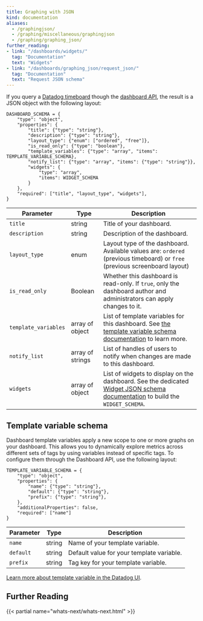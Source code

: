 ```yaml
---
title: Graphing with JSON
kind: documentation
aliases:
  - /graphingjson/
  - /graphing/miscellaneous/graphingjson
  - /graphing/graphing_json/
further_reading:
- link: "/dashboards/widgets/"
  tag: "Documentation"
  text: "Widgets"
- link: "/dashboards/graphing_json/request_json/"
  tag: "Documentation"
  text: "Request JSON schema"
---
```


If you query a [Datadog timeboard][1] though the [dashboard API][2], the result is a JSON object with the following layout:

```text
DASHBOARD_SCHEMA = {
    "type": "object",
    "properties": {
        "title": {"type": "string"},
        "description": {"type": "string"},
        "layout_type": {"enum": ["ordered", "free"]},
        "is_read_only": {"type": "boolean"},
        "template_variables": {"type": "array", "items": TEMPLATE_VARIABLE_SCHEMA},
        "notify_list": {"type": "array", "items": {"type": "string"}},
        "widgets": {
            "type": "array",
            "items": WIDGET_SCHEMA
        }
    },
    "required": ["title", "layout_type", "widgets"],
}
```

| Parameter            | Type             | Description                                                                                                                               |
|----------------------|------------------|-------------------------------------------------------------------------------------------------------------------------------------------|
| `title`              | string           | Title of your dashboard.                                                                                                                  |
| `description`        | string           | Description of the dashboard.                                                                                                             |
| `layout_type`        | enum             | Layout type of the dashboard. Available values are: `ordered` (previous timeboard) or `free` (previous screenboard layout)                |
| `is_read_only`       | Boolean          | Whether this dashboard is read-only. If `true`, only the dashboard author and administrators can apply changes to it.                     |
| `template_variables` | array of object  | List of template variables for this dashboard. See [the template variable schema documentation](#template-variable-schema) to learn more. |
| `notify_list`        | array of strings | List of handles of users to notify when changes are made to this dashboard.                                                               |
| `widgets`            | array of object  | List of widgets to display on the dashboard. See the dedicated [Widget JSON schema documentation][3] to build the `WIDGET_SCHEMA`.        |

## Template variable schema

Dashboard template variables apply a new scope to one or more graphs on your dashboard. This allows you to dynamically explore metrics across different sets of tags by using variables instead of specific tags. To configure them through the Dashboard API, use the following layout:

```text
TEMPLATE_VARIABLE_SCHEMA = {
    "type": "object",
    "properties": {
        "name": {"type": "string"},
        "default": {"type": "string"},
        "prefix": {"type": "string"},
    },
    "additionalProperties": false,
    "required": ["name"]
}
```

| Parameter | Type   | Description                               |
|-----------|--------|-------------------------------------------|
| `name`    | string | Name of your template variable.           |
| `default` | string | Default value for your template variable. |
| `prefix`  | string | Tag key for your template variable.       |

[Learn more about template variable in the Datadog UI][4].

## Further Reading

{{< partial name="whats-next/whats-next.html" >}}

[1]: /dashboards/timeboard/
[2]: /api/v1/dashboards/
[3]: /dashboards/graphing_json/widget_json/
[4]: /dashboards/template_variables/
